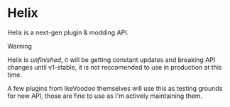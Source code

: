 # Helix
Helix is a next-gen plugin &amp; modding API.

> [!warning]
> Helix is *unfinished*, it will be getting constant updates and breaking API changes until v1-stable, it is not reccomended to use in production at this time.
>
> A few plugins from IkeVoodoo themselves will use this as testing grounds for new API, those are fine to use as I'm actively maintaining them.
